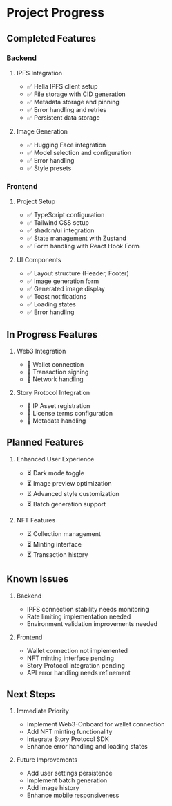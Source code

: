 # Project Progress

## Completed Features

### Backend

1. IPFS Integration

   - ✅ Helia IPFS client setup
   - ✅ File storage with CID generation
   - ✅ Metadata storage and pinning
   - ✅ Error handling and retries
   - ✅ Persistent data storage

2. Image Generation
   - ✅ Hugging Face integration
   - ✅ Model selection and configuration
   - ✅ Error handling
   - ✅ Style presets

### Frontend

1. Project Setup

   - ✅ TypeScript configuration
   - ✅ Tailwind CSS setup
   - ✅ shadcn/ui integration
   - ✅ State management with Zustand
   - ✅ Form handling with React Hook Form

2. UI Components
   - ✅ Layout structure (Header, Footer)
   - ✅ Image generation form
   - ✅ Generated image display
   - ✅ Toast notifications
   - ✅ Loading states
   - ✅ Error handling

## In Progress Features

1. Web3 Integration

   - 🔄 Wallet connection
   - 🔄 Transaction signing
   - 🔄 Network handling

2. Story Protocol Integration
   - 🔄 IP Asset registration
   - 🔄 License terms configuration
   - 🔄 Metadata handling

## Planned Features

1. Enhanced User Experience

   - ⏳ Dark mode toggle
   - ⏳ Image preview optimization
   - ⏳ Advanced style customization
   - ⏳ Batch generation support

2. NFT Features
   - ⏳ Collection management
   - ⏳ Minting interface
   - ⏳ Transaction history

## Known Issues

1. Backend

   - IPFS connection stability needs monitoring
   - Rate limiting implementation needed
   - Environment validation improvements needed

2. Frontend
   - Wallet connection not implemented
   - NFT minting interface pending
   - Story Protocol integration pending
   - API error handling needs refinement

## Next Steps

1. Immediate Priority

   - Implement Web3-Onboard for wallet connection
   - Add NFT minting functionality
   - Integrate Story Protocol SDK
   - Enhance error handling and loading states

2. Future Improvements
   - Add user settings persistence
   - Implement batch generation
   - Add image history
   - Enhance mobile responsiveness
